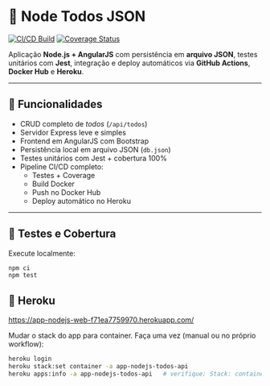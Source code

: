 # 🧩 Node Todos JSON

[![CI/CD Build](https://github.com/claudio-bianco/ci-cd-pipeline-nodejs/actions/workflows/ci-cd.yml/badge.svg)](https://github.com/claudio-bianco/ci-cd-pipeline-nodejs/actions/workflows/ci-cd.yml)
[![Coverage Status](https://img.shields.io/badge/coverage-100%25-brightgreen.svg)](https://github.com/claudio-bianco/ci-cd-pipeline-nodejs/actions)

Aplicação **Node.js + AngularJS** com persistência em **arquivo JSON**, testes unitários com **Jest**, integração e deploy automáticos via **GitHub Actions**, **Docker Hub** e **Heroku**.

---

## 🚀 Funcionalidades

- CRUD completo de *todos* (`/api/todos`)
- Servidor Express leve e simples
- Frontend em AngularJS com Bootstrap
- Persistência local em arquivo JSON (`db.json`)
- Testes unitários com Jest + cobertura 100%
- Pipeline CI/CD completo:
  - Testes + Coverage
  - Build Docker
  - Push no Docker Hub
  - Deploy automático no Heroku

---

## 🧪 Testes e Cobertura

Execute localmente:
```bash
npm ci
npm test
```

## 🧪 Heroku

https://app-nodejs-web-f71ea7759970.herokuapp.com/


Mudar o stack do app para container. Faça uma vez (manual ou no próprio workflow):
```bash
heroku login
heroku stack:set container -a app-nodejs-todos-api
heroku apps:info -a app-nodejs-todos-api   # verifique: Stack: container
```